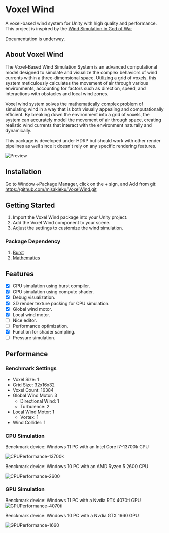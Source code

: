 # Voxel Wind
A voxel-based wind system for Unity with high quality and performance. This project is inspired by the [Wind Simulation in God of War](https://youtu.be/dDgyBKkSf7A?si=sw-8u-IgqSBL8KIn)

Documentation is underway.

## About Voxel Wind
The Voxel-Based Wind Simulation System is an advanced computational model designed to simulate and visualize the complex behaviors of wind currents within a three-dimensional space. Utilizing a grid of voxels, this system meticulously calculates the movement of air through various environments, accounting for factors such as direction, speed, and interactions with obstacles and local wind zones.

Voxel wind system solves the mathematically complex problem of simulating wind in a way that is both visually appealing and computationally efficient. By breaking down the environment into a grid of voxels, the system can accurately model the movement of air through space, creating realistic wind currents that interact with the environment naturally and dynamically.

This package is developed under HDRP but should work with other render pipelines as well since it doesn't rely on any specific rendering features.

![Preview](https://raw.githubusercontent.com/misakieku/VoxelWind/master/Documentation%7E/Image/Preview.png)

## Installation
Go to Window->Package Manager, click on the + sign, and Add from git: https://github.com/misakieku/VoxelWind.git

## Getting Started
1. Import the Voxel Wind package into your Unity project.
2. Add the Voxel Wind component to your scene.
3. Adjust the settings to customize the wind simulation.

### Package Dependency
1. [Burst](https://docs.unity3d.com/Packages/com.unity.burst@1.8/manual/index.html)
2. [Mathematics](https://docs.unity3d.com/Packages/com.unity.mathematics@1.3/manual/index.html)

## Features
- [X] CPU simulation using burst compiler.
- [X] GPU simulation using compute shader.
- [X] Debug visualization.
- [X] 3D render texture packing for CPU simulation.
- [X] Global wind motor.
- [X] Local wind motor.
- [ ] Nice editor.
- [ ] Performance optimization.
- [X] Function for shader sampling.
- [ ] Pressure simulation.

## Performance
### Benchmark Settings
- Voxel Size: 1
- Grid Size: 32x16x32
- Voxel Count: 16384
- Global Wind Motor: 3
    - Directional Wind: 1
    - Turbulence: 2
- Local Wind Motor: 1
    - Vortex: 1
- Wind Collider: 1

### CPU Simulation
Benckmark device: Windows 11 PC with an Intel Core i7-13700k CPU

![CPUPerformance-13700k](https://raw.githubusercontent.com/misakieku/VoxelWind/master/Documentation%7E/Image/CPU-Performance.png)

Benckmark device: Windows 10 PC with an AMD Ryzen 5 2600 CPU

![CPUPerformance-2600](https://raw.githubusercontent.com/misakieku/VoxelWind/master/Documentation%7E/Image/CPU-Performance-AMD-Ryzen5-2600.png)

### GPU Simulation
Benckmark device: Windows 11 PC with a Nvdia RTX 4070ti GPU
![GPUPerformance-4070ti](https://raw.githubusercontent.com/misakieku/VoxelWind/master/Documentation%7E/Image/GPU-Performance.png)

Benckmark device: Windows 10 PC with a Nvdia GTX 1660 GPU

![GPUPerformance-1660](https://raw.githubusercontent.com/misakieku/VoxelWind/master/Documentation%7E/Image/GPU-Performance-GTX1660.png)
